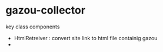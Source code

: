 # gazou-collector

key class components
 * HtmlRetreiver : convert site link to html file containig gazou
 * 
